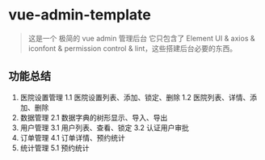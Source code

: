 # vue-admin-template

> 这是一个 极简的 vue admin 管理后台 它只包含了 Element UI & axios & iconfont & permission control & lint，这些搭建后台必要的东西。

## 功能总结
1.  医院设置管理
    1.1 医院设置列表、添加、锁定、删除
    1.2 医院列表、详情、添加、删除
2.  数据管理
    2.1 数据字典的树形显示、导入、导出
3.  用户管理
    3.1 用户列表、查看、锁定
    3.2 认证用户审批
4.  订单管理
    4.1 订单详情、预约统计
5.  统计管理
    5.1 预约统计



